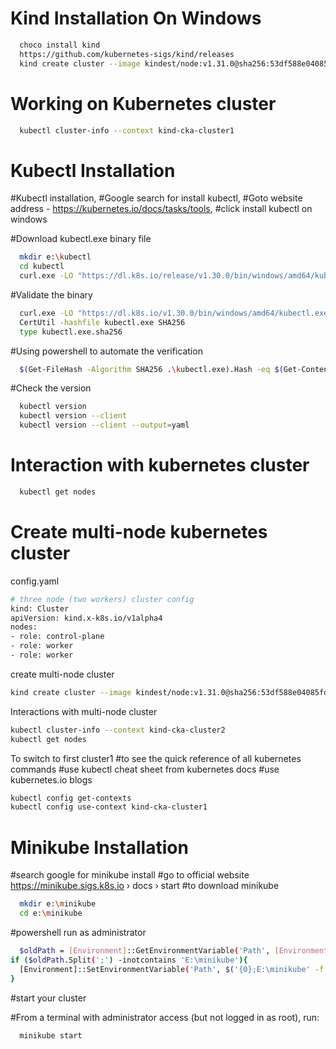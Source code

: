 # Kind Installation On Windows
```sh
  choco install kind
  https://github.com/kubernetes-sigs/kind/releases
  kind create cluster --image kindest/node:v1.31.0@sha256:53df588e04085fd41ae12de0c3fe4c72f7013bba32a20e7325357a1ac94ba865 --name cka-cluster1
```

# Working on Kubernetes cluster
```sh
  kubectl cluster-info --context kind-cka-cluster1
```

# Kubectl Installation
#Kubectl installation, 
#Google search for install kubectl, 
#Goto website address - https://kubernetes.io/docs/tasks/tools, 
#click install kubectl on windows

#Download kubectl.exe binary file
```sh
  mkdir e:\kubectl
  cd kubectl
  curl.exe -LO "https://dl.k8s.io/release/v1.30.0/bin/windows/amd64/kubectl.exe"
```

#Validate the binary
```sh
  curl.exe -LO "https://dl.k8s.io/v1.30.0/bin/windows/amd64/kubectl.exe.sha256"
  CertUtil -hashfile kubectl.exe SHA256
  type kubectl.exe.sha256
```

#Using powershell to automate the verification
```sh
  $(Get-FileHash -Algorithm SHA256 .\kubectl.exe).Hash -eq $(Get-Content .\kubectl.exe.sha256)
```

#Check the version
```sh
  kubectl version
  kubectl version --client
  kubectl version --client --output=yaml
```

# Interaction with kubernetes cluster
```sh
  kubectl get nodes
```


# Create multi-node kubernetes cluster
config.yaml
```sh
# three node (two workers) cluster config
kind: Cluster
apiVersion: kind.x-k8s.io/v1alpha4
nodes:
- role: control-plane
- role: worker
- role: worker
```
create multi-node cluster
```sh
kind create cluster --image kindest/node:v1.31.0@sha256:53df588e04085fd41ae12de0c3fe4c72f7013bba32a20e7325357a1ac94ba865 --name cka-cluster2 --config config.yaml
```

Interactions with multi-node cluster
```sh
kubectl cluster-info --context kind-cka-cluster2
kubectl get nodes
```

To switch to first cluster1
#to see the quick reference of all kubernetes commands
#use kubectl cheat sheet from kubernetes docs
#use kubernetes.io blogs
```sh
kubectl config get-contexts
kubectl config use-context kind-cka-cluster1
```

# Minikube Installation

#search google for minikube install
#go to official website https://minikube.sigs.k8s.io › docs › start
#to download minikube

```sh
  mkdir e:\minikube
  cd e:\minikube
```

#powershell run as administrator
```sh
  $oldPath = [Environment]::GetEnvironmentVariable('Path', [EnvironmentVariableTarget]::Machine)
if ($oldPath.Split(';') -inotcontains 'E:\minikube'){
  [Environment]::SetEnvironmentVariable('Path', $('{0};E:\minikube' -f $oldPath), [EnvironmentVariableTarget]::Machine)
}
```

#start your cluster

#From a terminal with administrator access (but not logged in as root), run:
```sh
  minikube start
```






